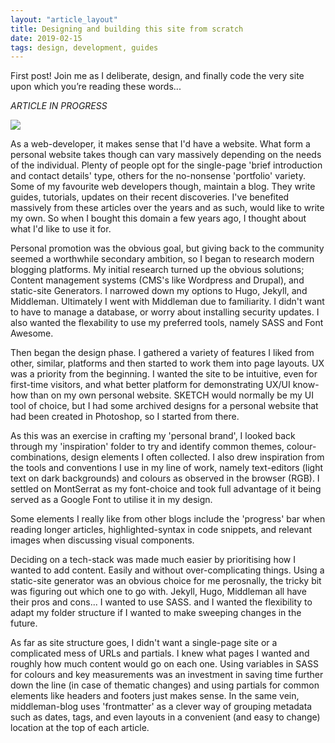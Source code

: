 ```yaml
---
layout: "article_layout"
title: Designing and building this site from scratch
date: 2019-02-15
tags: design, development, guides
---
```


<p>First post! Join me as I deliberate, design, and finally code the very site upon which you’re reading these words...</p>

<i>ARTICLE IN PROGRESS</i>

<img class="article_image" src="/pages/journal/journal_assets/Desk_in_March_2019.jpg" />

<p>
    As a web-developer, it makes sense that I'd have a website. What form a personal website takes though can vary massively depending on the needs of the individual. Plenty of people opt for the single-page 'brief introduction and contact details' type, others for the no-nonsense 'portfolio' variety. Some of my favourite web developers though, maintain a blog. They write guides, tutorials, updates on their recent discoveries. I've benefited massively from these articles over the years and as such, would like to write my own. So when I bought this domain a few years ago, I thought about what I'd like to use it for.
</p>
<p>
    Personal promotion was the obvious goal, but giving back to the community seemed a worthwhile secondary ambition, so I began to research modern blogging platforms. My initial research turned up the obvious solutions;
    Content management systems (CMS's like Wordpress and Drupal), and static-site Generators. I narrowed down my options to Hugo, Jekyll, and Middleman. Ultimately I went with Middleman due to familiarity.
    I didn't want to have to manage a database, or worry about installing security updates. I also wanted the flexability to use my preferred tools, namely SASS and Font Awesome.
</p>
<p>
    Then began the design phase. I gathered a variety of features I liked from other, similar, platforms and then started to work them into page layouts. UX was a priority from the beginning. I wanted the site to be intuitive, even for first-time visitors, and what better platform for demonstrating UX/UI know-how than on my own personal website. SKETCH would normally be my UI tool of choice, but I had some archived designs for a personal website that had been created in Photoshop, so I started from there.
</p>
<p>
    As this was an exercise in crafting my 'personal brand', I looked back through my 'inspiration' folder to try and identify common themes, colour-combinations, design elements I often collected. I also drew inspiration from the tools and conventions I use in my line of work, namely text-editors (light text on dark backgrounds) and colours as observed in the browser (RGB). I settled on MontSerrat as my font-choice and took full advantage of it being served as a Google Font to utilise it in my design.
</p>
<p>
    Some elements I really like from other blogs include the 'progress' bar when reading longer articles, highlighted-syntax in code snippets, and relevant images when discussing visual components.
</p>
<p>
    Deciding on a tech-stack was made much easier by prioritising how I wanted to add content. Easily and without over-complicating things. Using a static-site generator was an obvious choice for me perosnally, the tricky bit was figuring out which one to go with. Jekyll, Hugo, Middleman all have their pros and cons...
    I wanted to use SASS. and I wanted the flexibility to adapt my folder structure if I wanted to make sweeping changes in the future.
</p>
<p>
    As far as site structure goes, I didn't want a single-page site or a complicated mess of URLs and partials. I knew what pages I wanted and roughly how much content would go on each one.
    Using variables in SASS for colours and key measurements was an investment in saving time further down the line (in case of thematic changes) and using partials for common elements like headers and footers just makes sense. In the same vein, middleman-blog uses 'frontmatter' as a clever way of grouping metadata such as dates, tags, and even layouts in a convenient (and easy to change) location at the top of each article.
</p>

